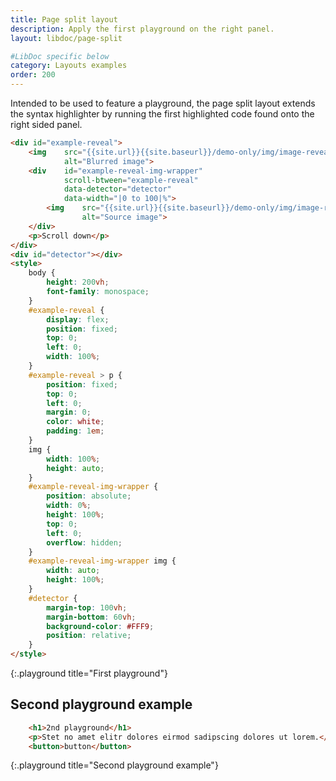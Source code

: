 ```yaml
---
title: Page split layout
description: Apply the first playground on the right panel.
layout: libdoc/page-split

#LibDoc specific below
category: Layouts examples
order: 200
---
```


Intended to be used to feature a playground, the page split layout extends the syntax highlighter by running the first highlighted code found onto the right sided panel.

```html
<div id="example-reveal">
    <img    src="{{site.url}}{{site.baseurl}}/demo-only/img/image-reveal-blurred.webp"
            alt="Blurred image">
    <div    id="example-reveal-img-wrapper"
            scroll-btween="example-reveal"
            data-detector="detector"
            data-width="|0 to 100|%">
        <img    src="{{site.url}}{{site.baseurl}}/demo-only/img/image-reveal.webp"
                alt="Source image">
    </div>
    <p>Scroll down</p>
</div>
<div id="detector"></div>
<style>
    body {
        height: 200vh;
        font-family: monospace;
    }
    #example-reveal {
        display: flex;
        position: fixed;
        top: 0;
        left: 0;
        width: 100%;
    }
    #example-reveal > p {
        position: fixed;
        top: 0;
        left: 0;
        margin: 0;
        color: white;
        padding: 1em;
    }
    img {
        width: 100%;
        height: auto;
    }
    #example-reveal-img-wrapper {
        position: absolute;
        width: 0%;
        height: 100%;
        top: 0;
        left: 0;
        overflow: hidden;
    }
    #example-reveal-img-wrapper img {
        width: auto;
        height: 100%;
    }
    #detector {
        margin-top: 100vh;
        margin-bottom: 60vh;
        background-color: #FFF9;
        position: relative;
    }
</style>
```
{:.playground title="First playground"}

## Second playground example

```html
    <h1>2nd playground</h1>
    <p>Stet no amet elitr dolores eirmod sadipscing dolores ut lorem.</p>
    <button>button</button>
```
{:.playground title="Second playground example"}
